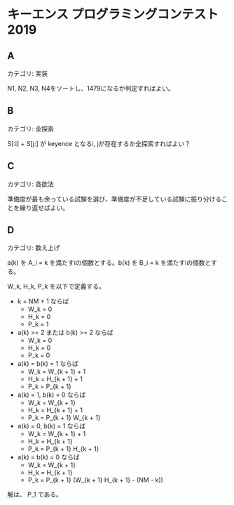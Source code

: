 # キーエンス プログラミングコンテスト2019

## A
カテゴリ: 実装

N1, N2, N3, N4をソートし、1479になるか判定すればよい。

## B
カテゴリ: 全探索

S[:i] + S[j:] が keyence となるi, jが存在するか全探索すればよい？

## C
カテゴリ: 貪欲法

準備度が最も余っている試験を選び、準備度が不足している試験に振り分けることを繰り返せばよい。

## D
カテゴリ: 数え上げ

a(k) を A_i = k を満たすiの個数とする。b(k) を B_i = k を満たすiの個数とする。

W_k, H_k, P_k を以下で定義する。

* k = NM + 1 ならば
  * W_k = 0
  * H_k = 0
  * P_k = 1
* a(k) >= 2 または b(k) >= 2 ならば
  * W_k = 0
  * H_k = 0
  * P_k = 0
* a(k) = b(k) = 1 ならば
  * W_k = W_{k + 1} + 1
  * H_k = H_{k + 1} + 1
  * P_k = P_{k + 1}
* a(k) = 1, b(k) = 0 ならば
  * W_k = W_{k + 1}
  * H_k = H_{k + 1} + 1
  * P_k = P_{k + 1} W_{k + 1}
* a(k) = 0, b(k) = 1 ならば
  * W_k = W_{k + 1} + 1
  * H_k = H_{k + 1}
  * P_k = P_{k + 1} H_{k + 1}
* a(k) = b(k) = 0 ならば
  * W_k = W_{k + 1}
  * H_k = H_{k + 1}
  * P_k = P_{k + 1} (W_{k + 1} H_{k + 1} - (NM - k))

解は、 P_1 である。
